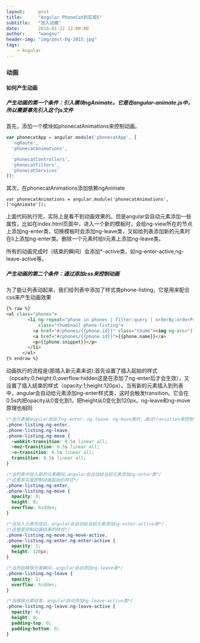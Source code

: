 ```yaml
---
layout:     post
title:      "Angular PhoneCat的实现5"
subtitle:   "加入动画"
date:       2016-01-22 12:00:00
author:     "wangxu"
header-img: "img/post-bg-2015.jpg"
tags:
    - Angular
---
```


### 动画

#### 如何产生动画

##### 产生动画的第一个条件：引入模块ngAnimate。它是在angular-animate.js中，所以需要事先引入这个js文件

首先，添加一个模块如phonecatAnimations来控制动画。

```javascript
var phonecatApp = angular.module('phonecatApp', [
  'ngRoute',
  'phonecatAnimations',

  'phonecatControllers',
  'phonecatFilters',
  'phonecatServices'
]);
```

其次，在phonecatAnimations添加依赖ngAnimate

`var phonecatAnimations = angular.module('phonecatAnimations', ['ngAnimate']);`

上面代码执行完，实际上是看不到动画效果的。但是angular会自动元素添加一些属性，比如在index.html页面中，进入一个新的模板时，会给ng-view所在的节点上添加ng-enter类，切换模板时会添加ng-leave类，又如给列表添加新的元素时在li上添加ng-enter类。删除一个元素时给li元素上添加ng-leave类。

所有的动画完成时（结束的瞬间）会添加*-active类，如ng-enter-active,ng-leave-active等。

##### 产生动画的第二个条件：通过添加css来控制动画

为了能让列表动起来，我们给列表中添加了样式类phone-listing，它是用来配合css来产生动画效果

```html
{% raw %}
<ul class="phones">
        <li ng-repeat="phone in phones | filter:query | orderBy:orderProp"
            class="thumbnail phone-listing">
          <a href="#/phones/{{phone.id}}" class="thumb"><img ng-src="{{phone.imageUrl}}"></a>
          <a href="#/phones/{{phone.id}}">{{phone.name}}</a>
          <p>{{phone.snippet}}</p>
        </li>
      </ul>
{% endraw %}
```

动画执行的流程是(那插入新元素来说):首先设置了插入起始的样式（opcaity:0;height:0;overflow:hidden这是在添加了ng-enter后才会生效），又设置了插入结束的样式（opacity:1;height:120px）。当有新的元素插入到列表中，angular会自动给元素添加ng-enter样式类，这时会触发transition。它会在0.5s内把opacity从0变化到1，把height从0变化到120px。ng-leave和ng-move原理也相同

```css
/*当元素被angular添加了ng-enter，ng-leave，ng-move类时，通过transition来控制动画*/
.phone-listing.ng-enter,
.phone-listing.ng-leave,
.phone-listing.ng-move {
  -webkit-transition: 0.5s linear all;
  -moz-transition: 0.5s linear all;
  -o-transition: 0.5s linear all;
  transition: 0.5s linear all;
}

/*当列表中加入新的元素瞬间,angular会自动给当前元素添加ng-enter类*/
/*这里其实是控制动画起始的样式*/
.phone-listing.ng-enter,
.phone-listing.ng-move {
  opacity: 0;
  height: 0;
  overflow: hidden;
}

/*当加入元素完成后，angular会自动给当前元素添加ng-enter-active类*/
/*这里是控制动画结束的样式*/
.phone-listing.ng-move.ng-move-active,
.phone-listing.ng-enter.ng-enter-active {
  opacity: 1;
  height: 120px;
}

/*当开始移除元素瞬间，angular自动添加ng-leave类*/
.phone-listing.ng-leave {
  opacity: 1;
  overflow: hidden;
}

/*当移除元素结束，angular自动添加ng-leave-active类*/
.phone-listing.ng-leave.ng-leave-active {
  opacity: 0;
  height: 0;
  padding-top: 0;
  padding-bottom: 0;
}
```
